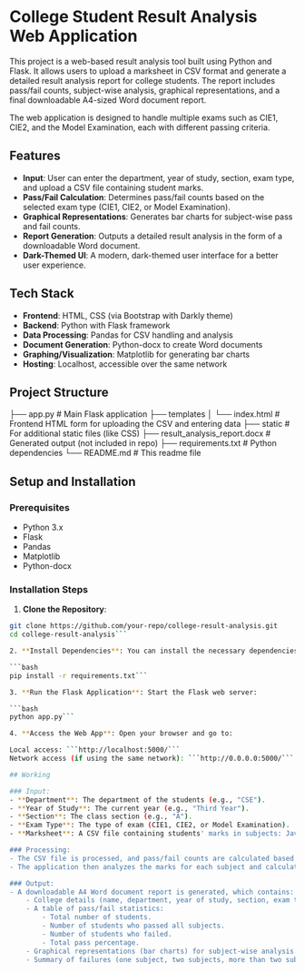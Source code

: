 # College Student Result Analysis Web Application

This project is a web-based result analysis tool built using Python and Flask. It allows users to upload a marksheet in CSV format and generate a detailed result analysis report for college students. The report includes pass/fail counts, subject-wise analysis, graphical representations, and a final downloadable A4-sized Word document report.

The web application is designed to handle multiple exams such as CIE1, CIE2, and the Model Examination, each with different passing criteria.

## Features

- **Input**: User can enter the department, year of study, section, exam type, and upload a CSV file containing student marks.
- **Pass/Fail Calculation**: Determines pass/fail counts based on the selected exam type (CIE1, CIE2, or Model Examination).
- **Graphical Representations**: Generates bar charts for subject-wise pass and fail counts.
- **Report Generation**: Outputs a detailed result analysis in the form of a downloadable Word document.
- **Dark-Themed UI**: A modern, dark-themed user interface for a better user experience.

## Tech Stack

- **Frontend**: HTML, CSS (via Bootstrap with Darkly theme)
- **Backend**: Python with Flask framework
- **Data Processing**: Pandas for CSV handling and analysis
- **Document Generation**: Python-docx to create Word documents
- **Graphing/Visualization**: Matplotlib for generating bar charts
- **Hosting**: Localhost, accessible over the same network

## Project Structure

├── app.py                 # Main Flask application
├── templates
│   └── index.html         # Frontend HTML form for uploading the CSV and entering data
├── static                 # For additional static files (like CSS)
├── result_analysis_report.docx # Generated output (not included in repo)
├── requirements.txt       # Python dependencies
└── README.md              # This readme file

## Setup and Installation

### Prerequisites

- Python 3.x
- Flask
- Pandas
- Matplotlib
- Python-docx

### Installation Steps

1. **Clone the Repository**:

```bash
git clone https://github.com/your-repo/college-result-analysis.git
cd college-result-analysis```

2. **Install Dependencies**: You can install the necessary dependencies by running the following command:

```bash
pip install -r requirements.txt```

3. **Run the Flask Application**: Start the Flask web server:

```bash
python app.py```

4. **Access the Web App**: Open your browser and go to:

Local access: ```http://localhost:5000/```
Network access (if using the same network): ```http://0.0.0.0:5000/```

## Working

### Input:
- **Department**: The department of the students (e.g., "CSE").
- **Year of Study**: The current year (e.g., "Third Year").
- **Section**: The class section (e.g., "A").
- **Exam Type**: The type of exam (CIE1, CIE2, or Model Examination).
- **Marksheet**: A CSV file containing students' marks in subjects: Java, Python, TOC, DS, CN.

### Processing:
- The CSV file is processed, and pass/fail counts are calculated based on whether the students score above 50% in all subjects.
- The application then analyzes the marks for each subject and calculates the number of students who passed/failed.

### Output:
- A downloadable A4 Word document report is generated, which contains:
	- College details (name, department, year of study, section, exam type).
	- A table of pass/fail statistics:
		- Total number of students.
		- Number of students who passed all subjects.
		- Number of students who failed.
		- Total pass percentage.
	- Graphical representations (bar charts) for subject-wise analysis.
	- Summary of failures (one subject, two subjects, more than two subjects).




